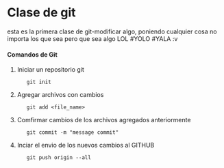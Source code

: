 # Clase de git

esta es la primera clase de git-modificar algo, poniendo cualquier cosa no importa los que sea pero que sea algo LOL #YOLO #YALA :v

#### Comandos de Git
1. Iniciar un repositorio git
   ~~~git
      git init
   ~~~

2. Agregar archivos con cambios
   ~~~git
      git add <file_name>
   ~~~

3. Comfirmar cambios de los archivos agregados anteriormente
   ~~~git
      git commit -m "message commit"
   ~~~
4. Inciar el envio de los nuevos cambios al GITHUB
   ~~~git
      git push origin --all
   ~~~
